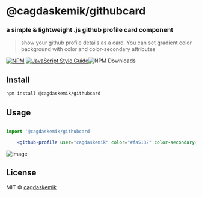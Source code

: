 # @cagdaskemik/githubcard
### a simple & lightweight .js github profile card component
> show your github profile details as a card. You can set gradient color background with color and color-secondary attributes

[![NPM](https://img.shields.io/npm/v/@cagdaskemik/githubflowcard.svg)](https://www.npmjs.com/package/@cagdaskemik/githubcard) [![JavaScript Style Guide](https://img.shields.io/badge/code_style-standard-brightgreen.svg)](https://standardjs.com)![NPM Downloads](https://img.shields.io/npm/dw/@cagdaskemik/githubcard)




## Install

```bash
npm install @cagdaskemik/githubcard
```

## Usage

```jsx

import '@cagdaskemik/githubcard'

    <github-profile user="cagdaskemik" color="#fa5132" color-secondary="white"></github-profile>

```
![image](https://github.com/cagdaskemik/githubcard/assets/108903103/65586ce5-5254-41e1-a838-1b64729efcbe)

## License

MIT © [cagdaskemik](https://github.com/cagdaskemik)
